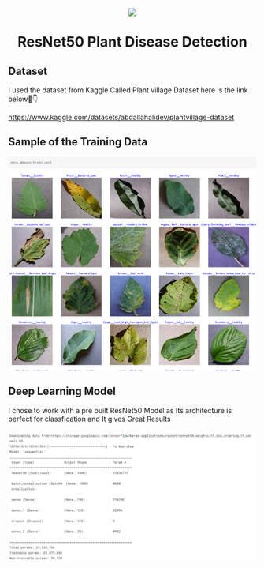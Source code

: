 <h1 align="center">
  
  ![](https://capsule-render.vercel.app/api?type=waving&color=gradient&height=100&section=header)
  
  ResNet50 Plant Disease Detection
</h1>

<h2> Dataset </h2>

I used the dataset from Kaggle Called Plant village Dataset here is the link below🔗👇

https://www.kaggle.com/datasets/abdallahalidev/plantvillage-dataset

<h2> Sample of the Training Data </h2>

<img align="center" alt="coding" src="Screenshot (77).png">



<h2> Deep Learning Model </h2> 

I chose to work with a pre built ResNet50 Model as Its architecture is perfect for classfication and It gives Great Results

<img align="center" alt="coding1" src="Screenshot (78).png">
